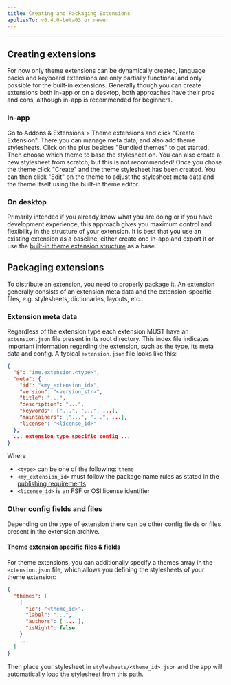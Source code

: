 ```yaml
---
title: Creating and Packaging Extensions
appliesTo: v0.4.0-beta03 or newer
---
```


---

## Creating extensions

For now only theme extensions can be dynamically created, language packs and keyboard extensions are only partially functional and only possible for the built-in extensions. Generally though you can create extensions both in-app or on a desktop, both approaches have their pros and cons, although in-app is recommended for beginners.

### In-app

Go to Addons & Extensions > Theme extensions and click "Create Extension". There you can manage meta data, and also add theme stylesheets. Click on the plus besides "Bundled themes" to get started. Then choose which theme to base the stylesheet on. You can also create a new stylesheet from scratch, but this is not recommended! Once you chose the theme click "Create" and the theme stylesheet has been created. You can then click "Edit" on the theme to adjust the stylesheet meta data and the theme itself using the built-in theme editor.

### On desktop

Primarily intended if you already know what you are doing or if you have development experience, this approach gives you maximum control and flexibility in the structure of your extension. It is best that you use an existing extension as a baseline, either create one in-app and export it or use the [built-in theme extension structure](https://github.com/florisboard/florisboard/tree/master/app/src/main/assets/ime/theme/org.florisboard.themes) as a base.

## Packaging extensions

To distribute an extension, you need to properly package it. An extension generally consists of an extension meta data and the extension-specific files, e.g. stylesheets, dictionaries, layouts, etc..

### Extension meta data

Regardless of the extension type each extension MUST have an `extension.json` file present in its root directory. This index file indicates important information regarding the extension, such as the type, its meta data and config. A typical `extension.json` file looks like this:

```json
{
  "$": "ime.extension.<type>",
  "meta": {
    "id": "<my_extension_id>",
    "version": "<version_str>",
    "title": "...",
    "description": "...",
    "keywords": ["...", "...", ...],
    "maintainers": ["...", "...", ...],
    "license": "<license_id>"
  },
  ... extension type specific config ...
}
```

Where
- `<type>` can be one of the following: `theme`
- `<my_extension_id>` must follow the package name rules as stated in the [publishing requirements](https://github.com/florisboard/florisboard/wiki/How-to-publish-on-FlorisBoard-Addons#publishing-requirements)
- `<license_id>` is an FSF or OSI license identifier

### Other config fields and files

Depending on the type of extension there can be other config fields or files present in the extension archive.

#### Theme extension specific files & fields

For theme extensions, you can additionally specify a themes array in the `extension.json` file, which allows you defining the stylesheets of your theme extension:

```json
{
  "themes": [
    {
      "id": "<theme_id>",
      "label": "...",
      "authors": [ ... ],
      "isNight": false
    }
    ...
  ]
}
```

Then place your stylesheet in `stylesheets/<theme_id>.json` and the app will automatically load the stylesheet from this path.
